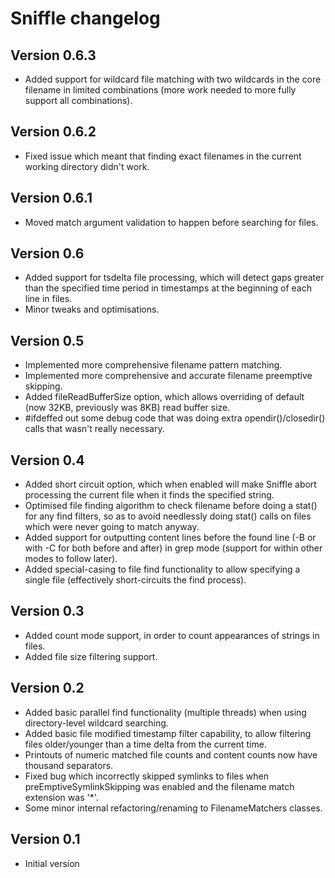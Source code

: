 Sniffle changelog
=================

Version 0.6.3
-------------

* Added support for wildcard file matching with two wildcards in the core filename in limited combinations (more work needed to more fully support all combinations).

Version 0.6.2
-------------

* Fixed issue which meant that finding exact filenames in the current working directory didn't work.

Version 0.6.1
-------------

* Moved match argument validation to happen before searching for files.

Version 0.6
-----------

* Added support for tsdelta file processing, which will detect gaps greater than the specified time period in
  timestamps at the beginning of each line in files.
* Minor tweaks and optimisations.

Version 0.5
-----------

* Implemented more comprehensive filename pattern matching.
* Implemented more comprehensive and accurate filename preemptive skipping.
* Added fileReadBufferSize option, which allows overriding of default (now 32KB, previously was 8KB) read buffer size.
* #ifdeffed out some debug code that was doing extra opendir()/closedir() calls that wasn't really necessary.

Version 0.4
-----------

* Added short circuit option, which when enabled will make Sniffle abort processing the current file
  when it finds the specified string.
* Optimised file finding algorithm to check filename before doing a stat() for any find filters, so as
  to avoid needlessly doing stat() calls on files which were never going to match anyway.
* Added support for outputting content lines before the found line (-B or with -C for both before and after)
  in grep mode (support for within other modes to follow later).
* Added special-casing to file find functionality to allow specifying a single file (effectively short-circuits
  the find process).

Version 0.3
-----------

* Added count mode support, in order to count appearances of strings in files.
* Added file size filtering support.

Version 0.2
-----------

* Added basic parallel find functionality (multiple threads) when using directory-level wildcard
  searching.
* Added basic file modified timestamp filter capability, to allow filtering files older/younger
  than a time delta from the current time.
* Printouts of numeric matched file counts and content counts now have thousand separators.
* Fixed bug which incorrectly skipped symlinks to files when preEmptiveSymlinkSkipping was
  enabled and the filename match extension was '*'.
* Some minor internal refactoring/renaming to FilenameMatchers classes.

Version 0.1
-----------

* Initial version
